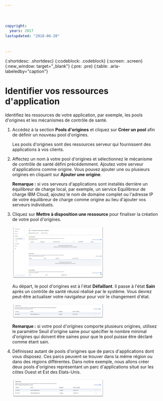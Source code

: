 ```yaml
---



copyright:
  years: 2017
lastupdated: "2018-06-20"


---
```


{:shortdesc: .shortdesc}
{:codeblock: .codeblock}
{:screen: .screen}
{:new_window: target="_blank"}
{:pre: .pre}
{:table: .aria-labeledby="caption"}

# Identifier vos ressources d'application

Identifiez les ressources de votre application, par exemple, les pools d'origines et les mécanismes de contrôle de santé. 
 
1. Accédez à la section **Pools d'origines** et cliquez sur **Créer un pool** afin de définir un nouveau pool d'origines.  

   Les pools d'origines sont des ressources serveur qui fournissent des applications à vos clients.  
   
2. Affectez un nom à votre pool d'origines et sélectionnez le mécanisme de contrôle de santé défini précédemment. Ajoutez votre serveur d'applications comme origine. Vous pouvez ajouter une ou plusieurs origines en cliquant sur **Ajouter une origine**. 

   **Remarque :** si vos serveurs d'applications sont installés derrière un équilibreur de charge local, par exemple, un service Equilibreur de charge IBM Cloud, ajoutez le nom de domaine complet ou l'adresse IP de votre équilibreur de charge comme origine au lieu d'ajouter vos serveurs individuels.  
   
3. Cliquez sur **Mettre à disposition une ressource** pour finaliser la création de votre pool d'origines.   

   <img src="images/Reliability6.png" alt="drawing" style="width: 300px;"/>
   
   Au départ, le pool d'origines est à l'état **Défaillant**. Il passe à l'état **Sain** après un contrôle de santé réussi réalisé par le système. Vous devrez peut-être actualiser votre navigateur pour voir le changement d'état.  
   
   <img src="images/Reliability9.png" alt="drawing" style="width: 300px;"/>
   
   **Remarque :** si votre pool d'origines comporte plusieurs origines, utilisez le paramètre Seuil d'origine saine pour spécifier le nombre minimal d'origines qui doivent être saines pour que le pool puisse être déclaré comme étant sain.  
   
4. Définissez autant de pools d'origines que de parcs d'applications dont vous disposez. Ces parcs peuvent se trouver dans la même région ou dans des régions différentes.
Dans notre exemple, nous allons créer deux pools d'origines représentant un parc d'applications situé sur les côtes Ouest et Est des Etats-Unis.  

   <img src="images/Reliability10.png" alt="drawing" style="width: 300px;"/>
